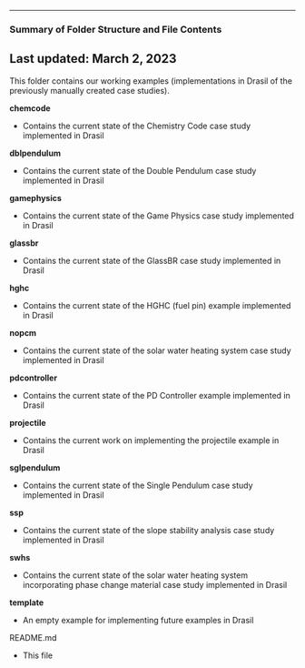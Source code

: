 --------------------------------------------------

### Summary of Folder Structure and File Contents

Last updated: March 2, 2023
--------------------------------------------------

This folder contains our working examples (implementations in Drasil of the previously manually created case studies).

**chemcode**

- Contains the current state of the Chemistry Code case study implemented in Drasil

**dblpendulum**

- Contains the current state of the Double Pendulum case study implemented in Drasil

**gamephysics**

- Contains the current state of the Game Physics case study implemented in Drasil

**glassbr**

- Contains the current state of the GlassBR case study implemented in Drasil
  
**hghc**

- Contains the current state of the HGHC (fuel pin) example implemented in Drasil
  
**nopcm**

- Contains the current state of the solar water heating system case study implemented in Drasil

**pdcontroller**

- Contains the current state of the PD Controller example implemented in Drasil

**projectile**

- Contains the current work on implementing the projectile example in Drasil

**sglpendulum**

- Contains the current state of the Single Pendulum case study implemented in Drasil

**ssp**

- Contains the current state of the slope stability analysis case study implemented in Drasil
  
**swhs**

- Contains the current state of the solar water heating system incorporating phase change material case study implemented in Drasil

**template**

- An empty example for implementing future examples in Drasil

README.md

- This file
